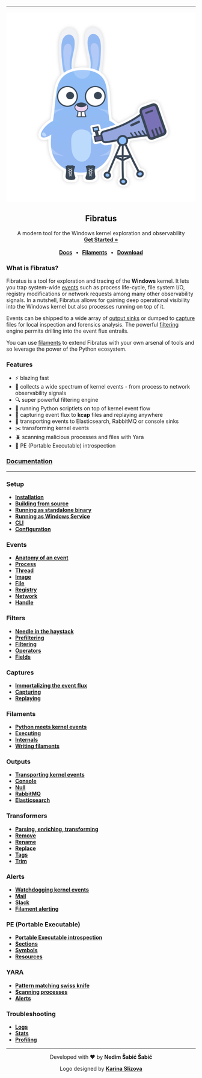 
---

<p align="center" >
  <a href="https://www.fibratus.io" >
    <img src="logo.png" alt="Fibratus">
  </a>
</p>

<h2 align="center">Fibratus</h2>

<p align="center">
  A modern tool for the Windows kernel exploration and observability
  <br>
  <a href="https://www.fibratus.io/#/setup/installation"><strong>Get Started »</strong></a>
  <br>
  <br>
  <strong>
    <a href="https://www.fibratus.io">Docs</a>
    &nbsp;&nbsp;&bull;&nbsp;&nbsp;
    <a href="https://github.com/rabbitstack/fibratus/tree/master/filaments">Filaments</a>
    &nbsp;&nbsp;&bull;&nbsp;&nbsp;
    <a href="https://github.com/rabbitstack/fibratus/releases">Download</a>
  </strong>
</p>

### What is Fibratus?

Fibratus is a tool for exploration and tracing of the **Windows** kernel. It lets you trap system-wide [events](https://www.fibratus.io/#/kevents/anatomy) such as process life-cycle, file system I/O, registry modifications or network requests among many other observability signals. In a nutshell, Fibratus allows for gaining deep operational visibility into the Windows kernel but also processes running on top of it.

Events can be shipped to a wide array of [output sinks](https://www.fibratus.io/#/outputs/introduction) or dumped to [capture](https://www.fibratus.io/#/captures/introduction) files for local inspection and forensics analysis. The powerful [filtering](https://www.fibratus.io/#/filters/introduction) engine permits drilling into the event flux entrails.

You can use [filaments](https://www.fibratus.io/#/filaments/introduction) to extend Fibratus with your own arsenal of tools and so leverage the power of the Python ecosystem.

### Features

- :zap: blazing fast
- :satellite: collects a wide spectrum of kernel events - from process to network observability signals
- :mag: super powerful filtering engine
- :snake: running Python scriptlets on top of kernel event flow
- :minidisc: capturing event flux to **kcap** files and replaying anywhere
- :rocket: transporting events to Elasticsearch, RabbitMQ or console sinks
- :scissors: transforming kernel events
- :beetle: scanning malicious processes and files with Yara
- :file_folder: PE (Portable Executable) introspection

### [Documentation](https://www.fibratus.io)
---

### Setup

* [**Installation**](https://www.fibratus.io/#/setup/installation)
* [**Building from source**](https://www.fibratus.io/#/setup/installation?id=building-from-source)
* [**Running as standalone binary**](https://www.fibratus.io/#/setup/running?id=standalone-binary)
* [**Running as Windows Service**](https://www.fibratus.io/#/setup/running?id=windows-service)
* [**CLI**](https://www.fibratus.io/#/setup/running?id=cli)
* [**Configuration**](https://www.fibratus.io/#/setup/configuration)

### Events

* [**Anatomy of an event**](https://www.fibratus.io/#/kevents/anatomy)
* [**Process**](https://www.fibratus.io/#/kevents/process)
* [**Thread**](https://www.fibratus.io/#/kevents/thread)
* [**Image**](https://www.fibratus.io/#/kevents/image)
* [**File**](https://www.fibratus.io/#/kevents/file)
* [**Registry**](https://www.fibratus.io/#/kevents/registry)
* [**Network**](https://www.fibratus.io/#/kevents/network)
* [**Handle**](https://www.fibratus.io/#/kevents/handle)

### Filters

* [**Needle in the haystack**](https://www.fibratus.io/#/filters/introduction)
* [**Prefiltering**](https://www.fibratus.io/#/filters/prefiltering)
* [**Filtering**](https://www.fibratus.io/#/filters/filtering)
* [**Operators**](https://www.fibratus.io/#/filters/operators)
* [**Fields**](https://www.fibratus.io/#/filters/fields)

### Captures

* [**Immortalizing the event flux**](https://www.fibratus.io/#/captures/introduction)
* [**Capturing**](https://www.fibratus.io/#/captures/capturing)
* [**Replaying**](https://www.fibratus.io/#/captures/replaying)

### Filaments

* [**Python meets kernel events**](https://www.fibratus.io/#/filaments/introduction)
* [**Executing**](https://www.fibratus.io/#/filaments/executing)
* [**Internals**](https://www.fibratus.io/#/filaments/internals)
* [**Writing filaments**](https://www.fibratus.io/#/filaments/writing)

### Outputs

* [**Transporting kernel events**](https://www.fibratus.io/#/outputs/introduction)
* [**Console**](https://www.fibratus.io/#/outputs/console)
* [**Null**](https://www.fibratus.io/#/outputs/null)
* [**RabbitMQ**](https://www.fibratus.io/#/outputs/rabbitmq)
* [**Elasticsearch**](https://www.fibratus.io/#/outputs/elasticsearch)


### Transformers

* [**Parsing, enriching, transforming**](https://www.fibratus.io/#/transformers/introduction)
* [**Remove**](https://www.fibratus.io/#/transformers/remove)
* [**Rename**](https://www.fibratus.io/#/transformers/rename)
* [**Replace**](https://www.fibratus.io/#/transformers/replace)
* [**Tags**](https://www.fibratus.io/#/transformers/tags)
* [**Trim**](https://www.fibratus.io/#/transformers/trim)

### Alerts

* [**Watchdogging kernel events**](https://www.fibratus.io/#/alerts/introduction)
* [**Mail**](https://www.fibratus.io/#/alerts/senders/mail)
* [**Slack**](https://www.fibratus.io/#/alerts/senders/slack)
* [**Filament alerting**](https://www.fibratus.io/#/alerts/filaments)

### PE (Portable Executable)

* [**Portable Executable introspection**](https://www.fibratus.io/#/pe/introduction)
* [**Sections**](https://www.fibratus.io/#/pe/sections)
* [**Symbols**](https://www.fibratus.io/#/pe/symbols)
* [**Resources**](https://www.fibratus.io/#/pe/resources)

### YARA

* [**Pattern matching swiss knife**](https://www.fibratus.io/#/yara/introduction)
* [**Scanning processes**](https://www.fibratus.io/#/yara/scanning)
* [**Alerts**](https://www.fibratus.io/#/yara/alerts)

### Troubleshooting

* [**Logs**](https://www.fibratus.io/#/troubleshooting/logs)
* [**Stats**](https://www.fibratus.io/#/troubleshooting/stats)
* [**Profiling**](https://www.fibratus.io/#/troubleshooting/pprof)

---

<p align="center">
  Developed with ❤️ by <strong>Nedim Šabić Šabić</strong>
</p>
<p align="center">
  Logo designed by <strong><a name="logo" target="_blank" href="https://github.com/karinkasweet/">Karina Slizova</a></strong>
</p>
